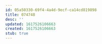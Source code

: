```yaml
---
id: 05a50330-69f4-4a4d-9ecf-ca14cd819898
title: 074748
desc: ''
updated: 1617526106663
created: 1617526106663
stub: true
---
```


